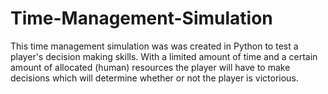 # Time-Management-Simulation
This time management simulation was was created in Python to test a player's decision making skills. With a limited amount of time and a certain amount of allocated (human) resources the player will have to make decisions which will determine whether or not the player is victorious.
